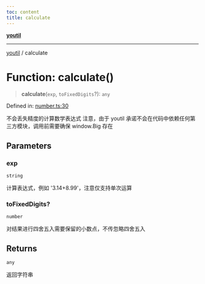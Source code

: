 ```yaml
---
toc: content
title: calculate
---
```

[**youtil**](../README.md)

***

[youtil](../globals.md) / calculate

# Function: calculate()

> **calculate**(`exp`, `toFixedDigits`?): `any`

Defined in: [number.ts:30](https://github.com/sxei/youtil/blob/30101427658751f8b43f24d4818a71bdd729822f/src/number.ts#L30)

不会丢失精度的计算数学表达式
注意，由于 youtil 承诺不会在代码中依赖任何第三方模块，调用前需要确保 window.Big 存在

## Parameters

### exp

`string`

计算表达式，例如 '3.14+8.99'，注意仅支持单次运算

### toFixedDigits?

`number`

对结果进行四舍五入需要保留的小数点，不传忽略四舍五入

## Returns

`any`

返回字符串
